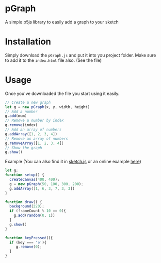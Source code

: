 # pGraph
A simple p5js library to easily add a graph to your sketch

<h1>Installation</h1>

Simply download the ``pGraph.js`` and put it into you project folder. Make sure to add it to the ```index.html``` file also. (See the file)

<h1>Usage</h1>

Once you've downloaded the file you start using it easily.

```js
// Create a new graph
let g = new pGraph(x, y, width, height)
// Add a number
g.add(num)
// Remove a number by index
g.remove(index)
// Add an array of numbers
g.addArray([1, 2, 3, 4])
// Remove an array of numbers
g.removeArray([1, 2, 3, 4])
// Show the graph
g.show()
```

Example (You can also find it in [sketch.js](https://github.com/Bobingstern/pGraph/blob/main/sketch.js) or an online example [here](https://editor.p5js.org/25apatel/sketches/6tn77EFoC))

```js
let g;
function setup() {
  createCanvas(400, 400);
  g = new pGraph(50, 100, 300, 200);
  g.addArray([1, 6, 3, 7, 3, 3])
}

function draw() {
  background(220);
  if (frameCount % 10 == 0){
    g.add(random(0, 1)) 
  }
  g.show()
}

function keyPressed(){
  if (key === 'e'){
     g.remove(0);
  }
}
```


